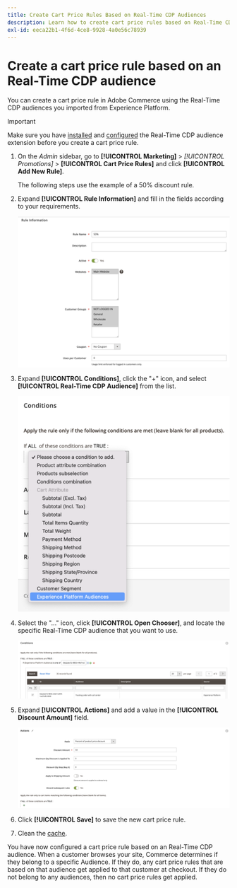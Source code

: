 ```yaml
---
title: Create Cart Price Rules Based on Real-Time CDP Audiences
description: Learn how to create cart price rules based on Real-Time CDP Audiences.
exl-id: eeca22b1-4f6d-4ce8-9928-4a0e56c78939
---
```

# Create a cart price rule based on an Real-Time CDP audience

You can create a cart price rule in Adobe Commerce using the Real-Time CDP audiences you imported from Experience Platform.

>[!IMPORTANT]
>
>Make sure you have [installed](customer-segment-rtcdp.md#install-the-extension) and [configured](customer-segment-rtcdp.md#configure-the-extension) the Real-Time CDP audience extension before you create a cart price rule.

1. On the _Admin_ sidebar, go to **[!UICONTROL Marketing]** > _[!UICONTROL Promotions]_ > **[!UICONTROL Cart Price Rules]** and click **[!UICONTROL Add New Rule]**. 

   The following steps use the example of a 50% discount rule.

1. Expand **[!UICONTROL Rule Information]** and fill in the fields according to your requirements.

   ![New Rule with Real-Time CDP Audience](./assets/rtcdp-new-rule.png)

1. Expand **[!UICONTROL Conditions]**, click the "+" icon, and select **[!UICONTROL Real-Time CDP Audience]** from the list.

   ![Select Real-Time CDP Audience Condition](./assets/rtcdp-conditions.png)

1. Select the "..." icon, click **[!UICONTROL Open Chooser]**, and locate the specific Real-Time CDP audience that you want to use.

   ![Select Real-Time CDP Audience Identifier](./assets/rtcdp-conditions-chooser.png)

1. Expand **[!UICONTROL Actions]** and add a value in the **[!UICONTROL Discount Amount]** field.

   ![New Action with Real-Time CDP Audience](./assets/rtcdp-actions.png)

1. Click **[!UICONTROL Save]** to save the new cart price rule.

1. Clean the [cache](https://experienceleague.adobe.com/docs/commerce-admin/systems/tools/cache-management.html).

You have now configured a cart price rule based on an Real-Time CDP audience. When a customer browses your site, Commerce determines if they belong to a specific Audience. If they do, any cart price rules that are based on that audience get applied to that customer at checkout. If they do not belong to any audiences, then no cart price rules get applied.
